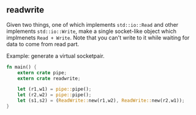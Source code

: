 readwrite
---


Given two things, one of which implements `std::io::Read` and other implements `std::io::Write`, make a single socket-like object which implmenets `Read + Write`. Note that you can't write to it while waiting for data to come from read part.

Example: generate a virtual socketpair.

```rust
fn main() {
    extern crate pipe;
    extern crate readwrite;

    let (r1,w1) = pipe::pipe();
    let (r2,w2) = pipe::pipe();
    let (s1,s2) = (ReadWrite::new(r1,w2), ReadWrite::new(r2,w1));
}
```
